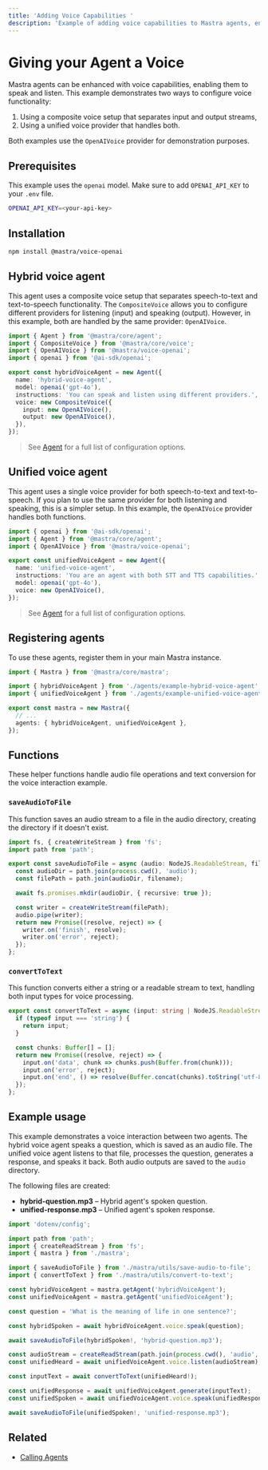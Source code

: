 ```yaml
---
title: 'Adding Voice Capabilities '
description: 'Example of adding voice capabilities to Mastra agents, enabling them to speak and listen using different voice providers.'
---
```


# Giving your Agent a Voice

Mastra agents can be enhanced with voice capabilities, enabling them to speak and listen. This example demonstrates two ways to configure voice functionality:

1. Using a composite voice setup that separates input and output streams,
2. Using a unified voice provider that handles both.

Both examples use the `OpenAIVoice` provider for demonstration purposes.

## Prerequisites

This example uses the `openai` model. Make sure to add `OPENAI_API_KEY` to your `.env` file.

```bash filename=".env" copy
OPENAI_API_KEY=<your-api-key>
```

## Installation

```bash
npm install @mastra/voice-openai
```

## Hybrid voice agent

This agent uses a composite voice setup that separates speech-to-text and text-to-speech functionality. The `CompositeVoice` allows you to configure different providers for listening (input) and speaking (output). However, in this example, both are handled by the same provider: `OpenAIVoice`.

```typescript filename="src/mastra/agents/example-hybrid-voice-agent.ts" showLineNumbers copy
import { Agent } from '@mastra/core/agent';
import { CompositeVoice } from '@mastra/core/voice';
import { OpenAIVoice } from '@mastra/voice-openai';
import { openai } from '@ai-sdk/openai';

export const hybridVoiceAgent = new Agent({
  name: 'hybrid-voice-agent',
  model: openai('gpt-4o'),
  instructions: 'You can speak and listen using different providers.',
  voice: new CompositeVoice({
    input: new OpenAIVoice(),
    output: new OpenAIVoice(),
  }),
});
```

> See [Agent](/docs/reference/agents/agent) for a full list of configuration options.

## Unified voice agent

This agent uses a single voice provider for both speech-to-text and text-to-speech. If you plan to use the same provider for both listening and speaking, this is a simpler setup. In this example, the `OpenAIVoice` provider handles both functions.

```typescript filename="src/mastra/agents/example-unified-voice-agent.ts" showLineNumbers copy
import { openai } from '@ai-sdk/openai';
import { Agent } from '@mastra/core/agent';
import { OpenAIVoice } from '@mastra/voice-openai';

export const unifiedVoiceAgent = new Agent({
  name: 'unified-voice-agent',
  instructions: 'You are an agent with both STT and TTS capabilities.',
  model: openai('gpt-4o'),
  voice: new OpenAIVoice(),
});
```

> See [Agent](/docs/reference/agents/agent) for a full list of configuration options.

## Registering agents

To use these agents, register them in your main Mastra instance.

```typescript filename="src/mastra/index.ts" showLineNumbers copy
import { Mastra } from '@mastra/core/mastra';

import { hybridVoiceAgent } from './agents/example-hybrid-voice-agent';
import { unifiedVoiceAgent } from './agents/example-unified-voice-agent';

export const mastra = new Mastra({
  // ...
  agents: { hybridVoiceAgent, unifiedVoiceAgent },
});
```

## Functions

These helper functions handle audio file operations and text conversion for the voice interaction example.

### `saveAudioToFile`

This function saves an audio stream to a file in the audio directory, creating the directory if it doesn't exist.

```typescript filename="src/mastra/utils/save-audio-to-file.ts" showLineNumbers copy
import fs, { createWriteStream } from 'fs';
import path from 'path';

export const saveAudioToFile = async (audio: NodeJS.ReadableStream, filename: string): Promise<void> => {
  const audioDir = path.join(process.cwd(), 'audio');
  const filePath = path.join(audioDir, filename);

  await fs.promises.mkdir(audioDir, { recursive: true });

  const writer = createWriteStream(filePath);
  audio.pipe(writer);
  return new Promise((resolve, reject) => {
    writer.on('finish', resolve);
    writer.on('error', reject);
  });
};
```

### `convertToText`

This function converts either a string or a readable stream to text, handling both input types for voice processing.

```typescript filename="src/mastra/utils/convert-to-text.ts" showLineNumbers copy
export const convertToText = async (input: string | NodeJS.ReadableStream): Promise<string> => {
  if (typeof input === 'string') {
    return input;
  }

  const chunks: Buffer[] = [];
  return new Promise((resolve, reject) => {
    input.on('data', chunk => chunks.push(Buffer.from(chunk)));
    input.on('error', reject);
    input.on('end', () => resolve(Buffer.concat(chunks).toString('utf-8')));
  });
};
```

## Example usage

This example demonstrates a voice interaction between two agents. The hybrid voice agent speaks a question, which is saved as an audio file. The unified voice agent listens to that file, processes the question, generates a response, and speaks it back. Both audio outputs are saved to the `audio` directory.

The following files are created:

- **hybrid-question.mp3** – Hybrid agent's spoken question.
- **unified-response.mp3** – Unified agent's spoken response.

```typescript filename="src/test-voice-agents.ts" showLineNumbers copy
import 'dotenv/config';

import path from 'path';
import { createReadStream } from 'fs';
import { mastra } from './mastra';

import { saveAudioToFile } from './mastra/utils/save-audio-to-file';
import { convertToText } from './mastra/utils/convert-to-text';

const hybridVoiceAgent = mastra.getAgent('hybridVoiceAgent');
const unifiedVoiceAgent = mastra.getAgent('unifiedVoiceAgent');

const question = 'What is the meaning of life in one sentence?';

const hybridSpoken = await hybridVoiceAgent.voice.speak(question);

await saveAudioToFile(hybridSpoken!, 'hybrid-question.mp3');

const audioStream = createReadStream(path.join(process.cwd(), 'audio', 'hybrid-question.mp3'));
const unifiedHeard = await unifiedVoiceAgent.voice.listen(audioStream);

const inputText = await convertToText(unifiedHeard!);

const unifiedResponse = await unifiedVoiceAgent.generate(inputText);
const unifiedSpoken = await unifiedVoiceAgent.voice.speak(unifiedResponse.text);

await saveAudioToFile(unifiedSpoken!, 'unified-response.mp3');
```

<GithubLink
  outdated={true}
  marginTop='mt-16'
  link="https://github.com/mastra-ai/mastra/blob/main/examples/basics/agents/voice-capabilities"
/>

## Related

- [Calling Agents](./calling-agents#from-the-command-line)
